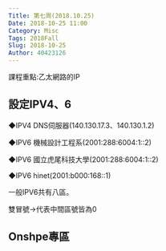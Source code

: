 ```yaml
---
Title: 第七周(2018.10.25)
Date: 2018-10-25 11:00
Category: Misc
Tags: 2018Fall
Slug: 2018-10-25
Author: 40423126
---
```


課程重點:乙太網路的IP

<!-- PELICAN_END_SUMMARY -->

設定IPV4、6
----

◆IPV4 DNS伺服器(140.130.17.3、140.130.1.2)

◆IPV6 機械設計工程系(2001:288:6004:1::2)

◆IPV6 國立虎尾科技大學(2001:288:6004:1::2)

◆IPV6 hinet(2001:b000:168::1)

一般IPV6共有八區。

雙冒號→代表中間區號皆為0

Onshpe專區
----
